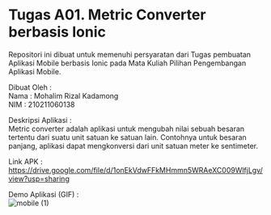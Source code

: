 # Tugas A01. Metric Converter berbasis Ionic

Repositori ini dibuat untuk memenuhi persyaratan dari Tugas pembuatan Aplikasi Mobile berbasis Ionic pada Mata Kuliah Pilihan Pengembangan Aplikasi Mobile. </br>

Dibuat Oleh : </br>
Nama : Mohalim Rizal Kadamong </br>
NIM : 210211060138

Deskripsi Aplikasi : </br>
Metric converter adalah aplikasi untuk mengubah nilai sebuah besaran tertentu dari suatu unit satuan ke satuan lain. Contohnya untuk besaran panjang, aplikasi dapat mengkonversi dari unit satuan meter ke sentimeter.

Link APK : <a href="https://drive.google.com/file/d/1onEkVdwFFkMHmmn5WRAeXC009WlfjLgv/view?usp=sharing">https://drive.google.com/file/d/1onEkVdwFFkMHmmn5WRAeXC009WlfjLgv/view?usp=sharing</a>

Demo Aplikasi (GIF) : </br>
![mobile (1)](https://github.com/rizallk/metric_converter-rizal-IONIC/assets/46246652/39a066bc-9a8a-436b-9482-ac5514eafa00)
